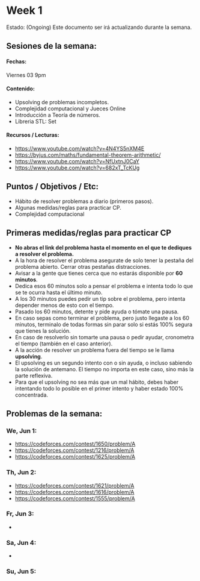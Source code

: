 # Week 1

Estado: (Ongoing) Este documento ser irá actualizando durante la semana.

## Sesiones de la semana:
#### Fechas:
Viernes 03 9pm
#### Contenido:
- Upsolving de problemas incompletos.
- Complejidad computacional y Jueces Online
- Introducción a Teoría de números.
- Libreria STL: Set

#### Recursos / Lecturas:
- https://www.youtube.com/watch?v=4N4YS5nXM4E
- https://byjus.com/maths/fundamental-theorem-arithmetic/
- https://www.youtube.com/watch?v=NfUxtnJ0CaY
- https://www.youtube.com/watch?v=682xT_TcKUg

## Puntos / Objetivos / Etc:
- Hábito de resolver problemas a diario (primeros pasos).
- Algunas medidas/reglas para practicar CP.
- Complejidad computacional

## Primeras medidas/reglas para practicar CP

- **No abras el link del problema hasta el momento en el que te dediques a resolver el problema.**
- A la hora de resolver el problema asegurate de solo tener la pestaña del problema abierto. Cerrar otras pestañas distracciones.
- Avisar a la gente que tienes cerca que no estarás disponible por **60 minutos**.
- Dedica esos 60 minutos solo a pensar el problema e intenta todo lo que se te ocurra hasta el último minuto.
- A los 30 minutos puedes pedir un tip sobre el problema, pero intenta depender menos de esto con el tiempo.
- Pasado los 60 minutos, detente y pide ayuda o tómate una pausa.
- En caso sepas como terminar el problema, pero justo llegaste a los 60 minutos, terminalo de todas formas sin parar solo si estás 100% segura que tienes la solución.
- En caso de resolverlo sin tomarte una pausa o pedir ayudar, cronometra el tiempo (también en el caso anterior).
- A la acción de resolver un problema fuera del tiempo se le llama **upsolving**.
- El upsolving es un segundo intento con o sin ayuda, o incluso sabiendo la solución de antemano. El tiempo no importa en este caso, sino más la parte reflexiva.
- Para que el upsolving no sea más que un mal hábito, debes haber intentando todo lo posible en el primer intento y haber estado 100% concentrada.

## Problemas de la semana:

### We, Jun 1:
- https://codeforces.com/contest/1650/problem/A
- https://codeforces.com/contest/1216/problem/A
- https://codeforces.com/contest/1625/problem/A

### Th, Jun 2:
- https://codeforces.com/contest/1621/problem/A
- https://codeforces.com/contest/1616/problem/A
- https://codeforces.com/contest/1555/problem/A

### Fr, Jun 3:
-
### Sa, Jun 4:
-
### Su, Jun 5:


